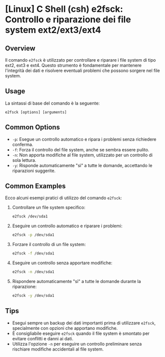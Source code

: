 # [Linux] C Shell (csh) e2fsck: Controllo e riparazione dei file system ext2/ext3/ext4

## Overview
Il comando `e2fsck` è utilizzato per controllare e riparare i file system di tipo ext2, ext3 e ext4. Questo strumento è fondamentale per mantenere l'integrità dei dati e risolvere eventuali problemi che possono sorgere nel file system.

## Usage
La sintassi di base del comando è la seguente:

```
e2fsck [options] [arguments]
```

## Common Options
- `-p`: Esegue un controllo automatico e ripara i problemi senza richiedere conferma.
- `-f`: Forza il controllo del file system, anche se sembra essere pulito.
- `-n`: Non apporta modifiche al file system, utilizzato per un controllo di sola lettura.
- `-y`: Risponde automaticamente "sì" a tutte le domande, accettando le riparazioni suggerite.

## Common Examples
Ecco alcuni esempi pratici di utilizzo del comando `e2fsck`:

1. Controllare un file system specifico:
   ```bash
   e2fsck /dev/sda1
   ```

2. Eseguire un controllo automatico e riparare i problemi:
   ```bash
   e2fsck -p /dev/sda1
   ```

3. Forzare il controllo di un file system:
   ```bash
   e2fsck -f /dev/sda1
   ```

4. Eseguire un controllo senza apportare modifiche:
   ```bash
   e2fsck -n /dev/sda1
   ```

5. Rispondere automaticamente "sì" a tutte le domande durante la riparazione:
   ```bash
   e2fsck -y /dev/sda1
   ```

## Tips
- Esegui sempre un backup dei dati importanti prima di utilizzare `e2fsck`, specialmente con opzioni che apportano modifiche.
- È consigliabile eseguire `e2fsck` quando il file system è smontato per evitare conflitti e danni ai dati.
- Utilizza l'opzione `-n` per eseguire un controllo preliminare senza rischiare modifiche accidentali al file system.